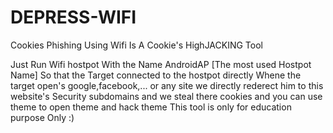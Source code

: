 # DEPRESS-WIFI
Cookies Phishing Using Wifi
Is A Cookie's HighJACKING Tool

Just Run Wifi hostpot With the Name AndroidAP [The most used Hostpot Name]
So that the Target connected to the hostpot directly
Whene the target open's google,facebook,... or any site we directly rederect him to 
this website's Security subdomains and we steal there cookies and you can use theme to
 open theme and hack theme
This tool is only for education purpose Only :)
